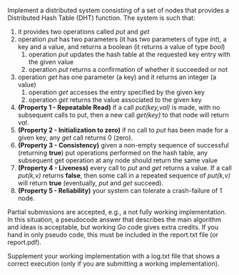 Implement a distributed system consisting of a set of nodes that provides a Distributed Hash Table (DHT) function. The system is such that: 
1. it provides two operations called *put* and *get*
2. operation *put* has two parameters (it has two parameters of type *int*), a key and a value, and returns a boolean (it returns a value of type *bool*)
   1. operation *put* updates the hash table at the requested key entry with the given value
   2. operation *put* returns a confirmation of whether it succeeded or not
3. operation *get* has one parameter (a key) and it returns an integer (a value)
   1. operation *get* accesses the entry specified by the given key
   2. operation *get* returns the value associated to the given key
4. **(Property 1 - Repeatable Read)** if a call *put(key,val)* is made, with no subsequent calls to put, then a new call *get(key)* to that node will return *val*. 
5. **(Property 2 - Initialization to zero)** if no call to *put* has been made for a given key, any *get* call returns 0 (zero). 
6. **(Property 3 - Consistency)** given a non-empty sequence of successful (returning **true**) put operations performed on the hash table, any subsequent get operation at any node should return the same value
7. **(Property 4 - Liveness)** every call to *put* and *get* returns a value. If a call *put(k,v)* returns **false**, then some call in a repeated sequence of *put(k,v)* will return **true** (eventually, *put* and *get* succeed).
8. **(Property 5 - Reliability)** your system can tolerate a crash-failure of 1 node.

Partial submissions are accepted, e.g., a not fully working implementation.  In this situation, a pseudocode answer that describes the main algorithm and ideas is acceptable, but working *Go* code gives extra credits. If you hand in only pseudo code, this must be included in the report.txt file (or report.pdf).

Supplement your working implementation with a log.txt file that shows a correct execution (only if you are submitting a working implementation).
